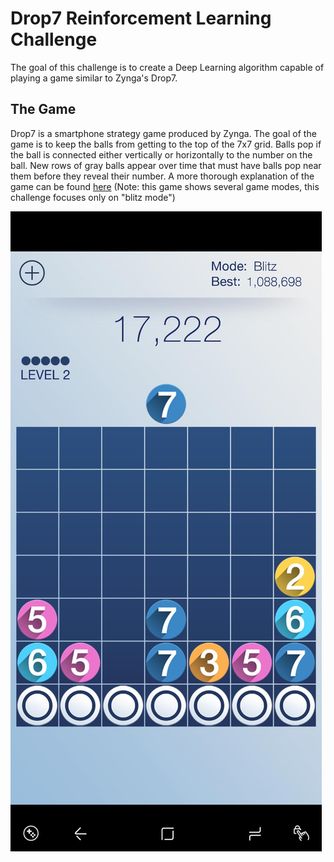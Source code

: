 # Drop7 Reinforcement Learning Challenge
The goal of this challenge is to create a Deep Learning algorithm capable of playing a game similar to Zynga's Drop7. 

## The Game

Drop7 is a smartphone strategy game produced by Zynga. The goal of the game is to keep the balls from getting to the top of the 7x7 grid. Balls pop if the ball is connected either vertically or horizontally to the number on the ball. New rows of gray balls appear over time that must have balls pop near them before they reveal their number. A more thorough explanation of the game can be found [here]( https://www.youtube.com/watch?v=L_RLjEruSx8) (Note: this game shows several game modes, this challenge focuses only on "blitz mode")

![screenshot](Drop7Screenshot.jpg)


